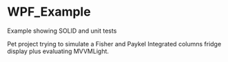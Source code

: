 # WPF_Example
Example showing SOLID and unit tests

Pet project trying to simulate a Fisher and Paykel Integrated columns fridge display plus evaluating MVVMLight.
